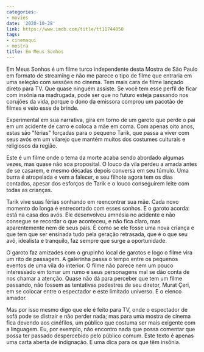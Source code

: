 ```yaml
---
categories:
- movies
date: '2020-10-28'
link: https://www.imdb.com/title/tt11744850
tags:
- cinemaqui
- mostra
title: Em Meus Sonhos
---
```


Em Meus Sonhos é um filme turco independente desta Mostra de São Paulo em formato de streaming e não me parece o tipo de filme que entraria em uma seleção com sessões no cinema. Tem mais cara de filme lançado direto para TV. Que quase ninguém assiste. Se você tem esse perfil de ficar com insônia na madrugada, pode ser que no futuro esteja passando nos corujões da vida, porque o dono da emissora comprou um pacotão de filmes e veio esse de brinde.

Experimental em sua narrativa, gira em torno de um garoto que perde o pai em um acidente de carro e coloca a mãe em coma. Com apenas oito anos, estas são "férias" forçadas para o pequeno Tarik, que passa a viver com seus avós em um vilarejo que mantém muitos dos costumes culturais e religiosos da região.

Este é um filme onde o tema da morte acaba sendo abordado algumas vezes, mas quase não soa proposital. O louco da vila perdeu a amada antes de se casarem, e mesmo décadas depois conversa em seu túmulo. Uma burra é atropelada e vem a falecer, e seu filhote agora tem os dias contados, apesar dos esforços de Tarik e o louco conseguirem leite com todas as crianças.

Tarik vive suas férias sonhando em reencontrar sua mãe. Cada novo momento do longa é entrecortado com esses sonhos. E o garoto acorda: está na casa dos avós. Ele desenvolveu amnésia no acidente e não consegue se recordar o que aconteceu, e não fica claro, mas aparentemente nem de seus pais. É como se ele fosse uma nova criança e que tem que ser ensinada tudo pela geração retrasada, que é o que seu avô, idealista e tranquilo, faz sempre que surge a oportunidade.

O garoto faz amizades com o grupinho local de garotos e logo o filme vira um rito de passagem. A galerinha passa o tempo entre os pequenos eventos de uma vila do interior. O filme não parece nem um pouco interessado em tomar um rumo e seus personagens mal se dão conta de nos chamar a atenção. Quase não dá para perceber que tem um filme passando, não fossem as tentativas pedestres de seu diretor, Murat Çeri, em se colocar entre o espectador e este limitado universo. E o elenco amador.

Mas por isso mesmo digo que ele é feito para TV, onde o espectador de sofá pode se distrair e não perder nada; mas para uma mostra de cinema fica devendo aos cinéfilos, um público que costuma ser mais exigente com a linguagem. Eu, por exemplo, não encontro nada que possa comentar que possa ter passado despercebido pelo público comum. Este texto é apenas uma carta aberta de indignação. E uma dica para os que têm insônia.
